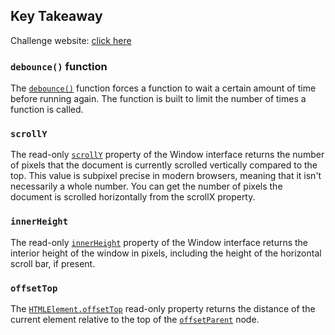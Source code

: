 ## Key Takeaway
Challenge website: [click here]()

### `debounce()` function
The [`debounce()`](https://www.educative.io/edpresso/how-to-use-the-debounce-function-in-javascript) 
function forces a function to wait a certain amount of time before running again. The function is built to limit the number of times a function is called.

### `scrollY`
The read-only [`scrollY`](https://developer.mozilla.org/en-US/docs/Web/API/Window/scrollY) 
property of the Window interface returns the number of pixels that the document is currently scrolled vertically compared to the top. This value is subpixel precise in modern browsers, meaning that it isn't necessarily a whole number. 
You can get the number of pixels the document is scrolled horizontally from the scrollX property.

### `innerHeight`
The read-only [`innerHeight`](https://developer.mozilla.org/en-US/docs/Web/API/Window/innerHeight) 
property of the Window interface returns the interior height of the window in pixels, including the height of the horizontal scroll bar, if present.

### `offsetTop`
The [`HTMLElement.offsetTop`](https://developer.mozilla.org/en-US/docs/Web/API/HTMLElement/offsetTop) 
read-only property returns the distance of the current element relative to the top of the 
[`offsetParent`](https://developer.mozilla.org/en-US/docs/Web/API/HTMLelement/offsetParent) node.
